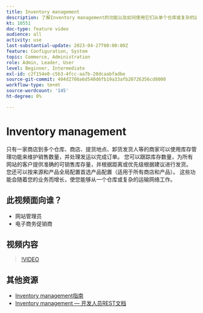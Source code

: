 ```yaml
---
title: Inventory management
description: 了解Inventory management的功能以及如何使用它们从单个仓库或复杂的运输网络工作。
kt: 10551
doc-type: feature video
audience: all
activity: use
last-substantial-update: 2023-04-27T00:00:00Z
feature: Configuration, System
topic: Commerce, Administration
role: Admin, Leader, User
level: Beginner, Intermediate
exl-id: c2f154e0-c5b3-4fcc-aa7b-20dcaabfadbe
source-git-commit: 404d2708a6d540d6fb19a33afb20726356cd8000
workflow-type: tm+mt
source-wordcount: '145'
ht-degree: 0%

---
```


# Inventory management

只有一家商店到多个仓库、商店、提货地点、卸货发货人等的商家可以使用库存管理功能来维护销售数量，并处理发运以完成订单。 您可以跟踪库存数量，为所有网站的客户提供准确的可销售库存量，并根据距离或优先级根据建议进行发货。 您还可以按来源和产品全局配置首选产品配置（适用于所有商店和产品）。 这些功能会随着您的业务而增长，使您能够从一个仓库或复杂的运输网络工作。

## 此视频面向谁？

- 网站管理员
- 电子商务促销商

## 视频内容

>[!VIDEO](https://video.tv.adobe.com/v/3410195?quality=12&learn=on&captions=chi_hans)

## 其他资源

- [Inventory management指南](https://experienceleague.adobe.com/docs/commerce-admin/inventory/introduction.html?lang=zh-Hans)
- [Inventory management — 开发人员REST文档](https://developer.adobe.com/commerce/webapi/rest/inventory/)
